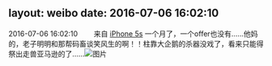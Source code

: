 layout: weibo
date: 2016-07-06 16:02:10
---
<meta name="referrer" content="no-referrer" />

2016-07-06 16:02:10  &nbsp;&nbsp;&nbsp;&nbsp;&nbsp;&nbsp; 来自 <a href="sinaweibo://customweibosource" rel="nofollow">iPhone 5s</a>
一个月了，一个offer也没有……他妈的，老子明明和那帮码畜谈笑风生的啊！！柱靠大企鹅的杀器没戏了，看来只能得祭出走兽亚马逊的了…… ​​​
![图片](https://ww3.sinaimg.cn/large/6d2a6003jw1f5k8tdrdswj20k00k075z.jpg)
